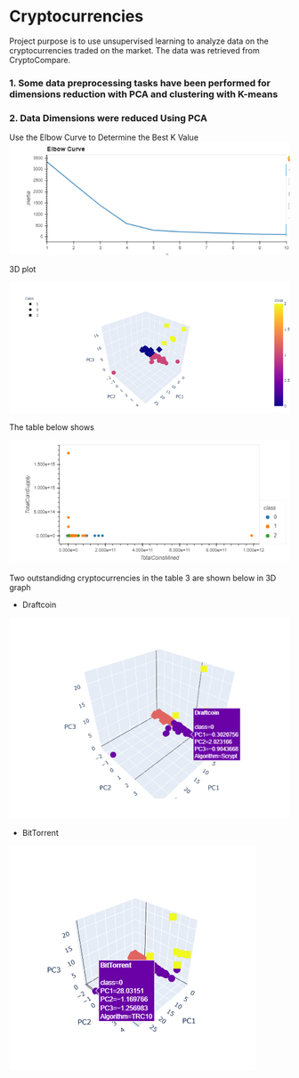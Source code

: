 # Cryptocurrencies


Project purpose is to use unsupervised learning to analyze data on the cryptocurrencies traded on the market.
The data was retrieved from CryptoCompare.

### 1. Some data preprocessing tasks have been performed for dimensions reduction with PCA and clustering with K-means

### 2. Data Dimensions were reduced Using PCA
 

Use the Elbow Curve to Determine the Best K Value
![Chart1](Capture0.PNG)




3D plot

![Chart2](Capture1.PNG)




The table below shows 

![Chart3](Capture2.PNG)



Two outstandidng cryptocurrencies in the table 3 are shown below in 3D graph
 - Draftcoin
 
![Chart4](Capture1.1.PNG)

  - BitTorrent

![Chart5](Capture1.2.png)
